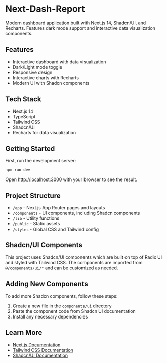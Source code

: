 # Next-Dash-Report

Modern dashboard application built with Next.js 14, Shadcn/UI, and Recharts. Features dark mode support and interactive data visualization components.

## Features

- Interactive dashboard with data visualization
- Dark/Light mode toggle
- Responsive design
- Interactive charts with Recharts
- Modern UI with Shadcn components

## Tech Stack

- Next.js 14
- TypeScript
- Tailwind CSS
- Shadcn/UI
- Recharts for data visualization

## Getting Started

First, run the development server:

```bash
npm run dev
```

Open [http://localhost:3000](http://localhost:3000) with your browser to see the result.

## Project Structure

- `/app` - Next.js App Router pages and layouts
- `/components` - UI components, including Shadcn components
- `/lib` - Utility functions
- `/public` - Static assets
- `/styles` - Global CSS and Tailwind config

## Shadcn/UI Components

This project uses Shadcn/UI components which are built on top of Radix UI and styled with Tailwind CSS. The components are imported from `@/components/ui/*` and can be customized as needed.

## Adding New Components

To add more Shadcn components, follow these steps:

1. Create a new file in the `components/ui` directory
2. Paste the component code from Shadcn UI documentation
3. Install any necessary dependencies

## Learn More

- [Next.js Documentation](https://nextjs.org/docs)
- [Tailwind CSS Documentation](https://tailwindcss.com/docs)
- [Shadcn/UI Documentation](https://ui.shadcn.com) 